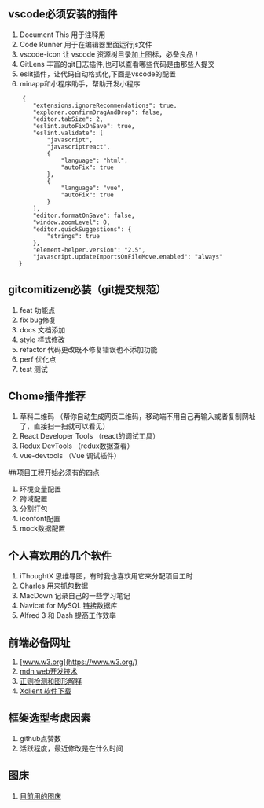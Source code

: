 ## vscode必须安装的插件
1. Document This 用于注释用
2. Code Runner 用于在编辑器里面运行js文件
3. vscode-icon 让 vscode 资源树目录加上图标，必备良品！
4. GitLens 丰富的git日志插件,也可以查看哪些代码是由那些人提交
5. eslit插件，让代码自动格式化,下面是vscode的配置
6. minapp和小程序助手，帮助开发小程序

 ```
	 {
		"extensions.ignoreRecommendations": true,
		"explorer.confirmDragAndDrop": false,
		"editor.tabSize": 2,
		"eslint.autoFixOnSave": true,
		"eslint.validate": [
			"javascript",
			"javascriptreact",
			{
				"language": "html",
				"autoFix": true
			},
			{
				"language": "vue",
				"autoFix": true
			}
		],
		"editor.formatOnSave": false,
		"window.zoomLevel": 0,
		"editor.quickSuggestions": {
			"strings": true
		},
		"element-helper.version": "2.5",
		"javascript.updateImportsOnFileMove.enabled": "always"
	}
 ```

## gitcomitizen必装（git提交规范）

1. feat 功能点
2. fix bug修复
3. docs 文档添加
4. style 样式修改
5. refactor 代码更改既不修复错误也不添加功能
6. perf 优化点
7. test 测试

## Chome插件推荐

1. 草料二维码 （帮你自动生成网页二维码，移动端不用自己再输入或者复制网址了，直接扫一扫就可以看见）
2. React Developer Tools （react的调试工具）
3. Redux DevTools （redux数据查看）
4. vue-devtools （Vue 调试插件）

##项目工程开始必须有的四点
1. 环境变量配置
2. 跨域配置
3. 分割打包
4. iconfont配置
5. mock数据配置

## 个人喜欢用的几个软件
1. iThoughtX 思维导图，有时我也喜欢用它来分配项目工时
2. Charles 用来抓包数据
3. MacDown 记录自己的一些学习笔记
4. Navicat for MySQL 链接数据库
5. Alfred 3 和 Dash 提高工作效率

## 前端必备网址

1. [www.w3.org](https://www.w3.org/)
2. [mdn web开发技术](https://developer.mozilla.org/zh-CN/docs/Web)
3. [正则检测和图形解释](http://regexper.cn/#%2F%5B%5Cda-f%5D%7B2%7D%2Fgi)
4. [Xclient 软件下载](https://xclient.info/s/charles.html?_=4365bb5cf097dc2c135a57c2ce30b264)

## 框架选型考虑因素

1. github点赞数
2. 活跃程度，最近修改是在什么时间

## 图床
1. [目前用的图床](https://imgchr.com/)